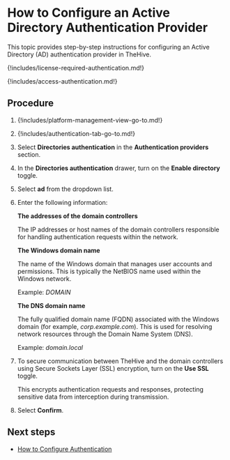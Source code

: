 # How to Configure an Active Directory Authentication Provider

This topic provides step-by-step instructions for configuring an Active Directory (AD) authentication provider in TheHive.

{!includes/license-required-authentication.md!}

{!includes/access-authentication.md!}

## Procedure

1. {!includes/platform-management-view-go-to.md!}

2. {!includes/authentication-tab-go-to.md!}

3. Select **Directories authentication** in the **Authentication providers** section.

4. In the **Directories authentication** drawer, turn on the **Enable directory** toggle.

5. Select **ad** from the dropdown list.

6. Enter the following information:

    **The addresses of the domain controllers**

    The IP addresses or host names of the domain controllers responsible for handling authentication requests within the network.

    **The Windows domain name**

    The name of the Windows domain that manages user accounts and permissions. This is typically the NetBIOS name used within the Windows network.

    Example: *DOMAIN*

    **The DNS domain name**

    The fully qualified domain name (FQDN) associated with the Windows domain (for example, *corp.example.com*). This is used for resolving network resources through the Domain Name System (DNS).

    Example: *domain.local*

7. To secure communication between TheHive and the domain controllers using Secure Sockets Layer (SSL) encryption, turn on the **Use SSL** toggle.

    This encrypts authentication requests and responses, protecting sensitive data from interception during transmission.

8. Select **Confirm**.

## Next steps

* [How to Configure Authentication](configure-authentication.md)